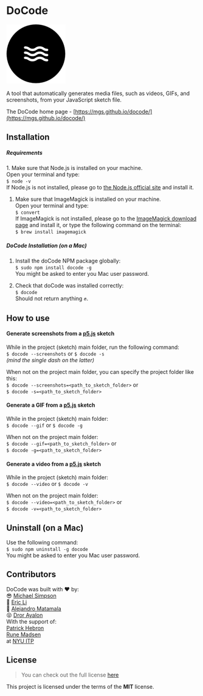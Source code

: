 # DoCode
![IMG](/images/logo.png)

A tool that automatically generates media files, such as videos, GIFs, and screenshots, from your JavaScript sketch file.

The DoCode home page - [https://mgs.github.io/docode/](https://mgs.github.io/docode/)

## Installation

##### Requirements

1. Make sure that Node.js is installed on your machine.   
Open your terminal and type:  
``$ node -v``  
If Node.js is not installed, please go to <a href="https://nodejs.org/">the Node.js official site</a> and install it.</li>

1. Make sure that ImageMagick is installed on your machine.  
Open your terminal and type:  
``$ convert``  
If ImageMagick is not installed, please go to the [ImageMagick download page](https://www.imagemagick.org/script/download.php) and install it, or type the following command on the terminal:  
``$ brew install imagemagick``


##### DoCode Installation (on a Mac)
1. Install the doCode NPM package globally:  
``$ sudo npm install docode -g``  
You might be asked to enter you Mac user password.

1. Check that doCode was installed correctly:  
``$ docode``  
Should not return anything ✊.

## How to use
#### Generate screenshots from a [p5.js](https://p5js.org/) sketch

While in the project (sketch) main folder, run the following command:  
``$ docode --screenshots`` or ``$ docode -s``  
*(mind the single dash on the latter)*

When not on the project main folder, you can specify the project folder like this:  
``$ docode --screenshots=<path_to_sketch_folder>`` or  
``$ docode -s=<path_to_sketch_folder>``  

#### Generate a GIF from a [p5.js](https://p5js.org/) sketch
While in the project (sketch) main folder:  
``$ docode --gif`` or ``$ docode -g``

When not on the project main folder:  
``$ docode --gif=<path_to_sketch_folder>`` or  
``$ docode -g=<path_to_sketch_folder>``  

#### Generate a video from a [p5.js](https://p5js.org/) sketch
While in the project (sketch) main folder:  
``$ docode --video`` or ``$ docode -v``

When not on the project main folder:  
``$ docode --video=<path_to_sketch_folder>`` or  
``$ docode -v=<path_to_sketch_folder>``  

## Uninstall (on a Mac)
Use the following command:  
``$ sudo npm uninstall -g docode``  
You might be asked to enter you Mac user password.


## Contributors
DoCode was built with ❤️ by:  
😎 [Michael Simpson](http://mgs.nyc/)  
🤗 [Eric Li](https://www.wenqili.com/)  
🤠 [Alejandro Matamala](http://www.matamala.info/)  
😝 [Dror Ayalon](http://www.drorayalon.com)  
With the support of:  
[Patrick Hebron](http://www.patrickhebron.com/)  
[Rune Madsen](https://runemadsen.com/)  
at [NYU ITP](http://tisch.nyu.edu/itp)  



## License
>You can check out the full license [here](https://github.com/IgorAntun/node-chat/blob/master/LICENSE)

This project is licensed under the terms of the **MIT** license.
